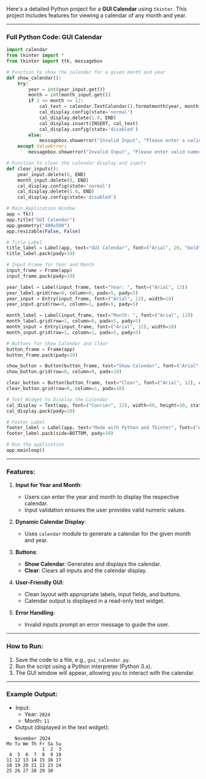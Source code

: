 Here's a detailed Python project for a **GUI Calendar** using `tkinter`. This project includes features for viewing a calendar of any month and year.

---

### Full Python Code: GUI Calendar

```python
import calendar
from tkinter import *
from tkinter import ttk, messagebox

# Function to show the calendar for a given month and year
def show_calendar():
    try:
        year = int(year_input.get())
        month = int(month_input.get())
        if 1 <= month <= 12:
            cal_text = calendar.TextCalendar().formatmonth(year, month)
            cal_display.config(state='normal')
            cal_display.delete(1.0, END)
            cal_display.insert(INSERT, cal_text)
            cal_display.config(state='disabled')
        else:
            messagebox.showerror("Invalid Input", "Please enter a valid month (1-12).")
    except ValueError:
        messagebox.showerror("Invalid Input", "Please enter valid numeric values for year and month.")

# Function to clear the calendar display and inputs
def clear_inputs():
    year_input.delete(0, END)
    month_input.delete(0, END)
    cal_display.config(state='normal')
    cal_display.delete(1.0, END)
    cal_display.config(state='disabled')

# Main Application Window
app = Tk()
app.title("GUI Calendar")
app.geometry("400x500")
app.resizable(False, False)

# Title Label
title_label = Label(app, text="GUI Calendar", font=("Arial", 20, "bold"), fg="blue")
title_label.pack(pady=10)

# Input Frame for Year and Month
input_frame = Frame(app)
input_frame.pack(pady=10)

year_label = Label(input_frame, text="Year: ", font=("Arial", 12))
year_label.grid(row=0, column=0, padx=5, pady=5)
year_input = Entry(input_frame, font=("Arial", 12), width=10)
year_input.grid(row=0, column=1, padx=5, pady=5)

month_label = Label(input_frame, text="Month: ", font=("Arial", 12))
month_label.grid(row=1, column=0, padx=5, pady=5)
month_input = Entry(input_frame, font=("Arial", 12), width=10)
month_input.grid(row=1, column=1, padx=5, pady=5)

# Buttons for Show Calendar and Clear
button_frame = Frame(app)
button_frame.pack(pady=10)

show_button = Button(button_frame, text="Show Calendar", font=("Arial", 12), command=show_calendar, bg="green", fg="white")
show_button.grid(row=0, column=0, padx=10)

clear_button = Button(button_frame, text="Clear", font=("Arial", 12), command=clear_inputs, bg="red", fg="white")
clear_button.grid(row=0, column=1, padx=10)

# Text Widget to Display the Calendar
cal_display = Text(app, font=("Courier", 12), width=40, height=10, state='disabled', bg="#f0f0f0")
cal_display.pack(pady=10)

# Footer Label
footer_label = Label(app, text="Made with Python and Tkinter", font=("Arial", 10), fg="gray")
footer_label.pack(side=BOTTOM, pady=10)

# Run the application
app.mainloop()
```

---

### Features:
1. **Input for Year and Month**:
   - Users can enter the year and month to display the respective calendar.
   - Input validation ensures the user provides valid numeric values.

2. **Dynamic Calendar Display**:
   - Uses `calendar` module to generate a calendar for the given month and year.

3. **Buttons**:
   - **Show Calendar**: Generates and displays the calendar.
   - **Clear**: Clears all inputs and the calendar display.

4. **User-Friendly GUI**:
   - Clean layout with appropriate labels, input fields, and buttons.
   - Calendar output is displayed in a read-only text widget.

5. **Error Handling**:
   - Invalid inputs prompt an error message to guide the user.

---

### How to Run:
1. Save the code to a file, e.g., `gui_calendar.py`.
2. Run the script using a Python interpreter (Python 3.x).
3. The GUI window will appear, allowing you to interact with the calendar.

---

### Example Output:
- Input:
  - Year: `2024`
  - Month: `11`
- Output (displayed in the text widget):

```
   November 2024
Mo Tu We Th Fr Sa Su
             1  2  3
 4  5  6  7  8  9 10
11 12 13 14 15 16 17
18 19 20 21 22 23 24
25 26 27 28 29 30
```
